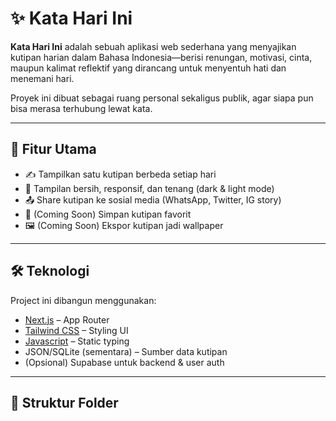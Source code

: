 # ✨ Kata Hari Ini

**Kata Hari Ini** adalah sebuah aplikasi web sederhana yang menyajikan kutipan harian dalam Bahasa Indonesia—berisi renungan, motivasi, cinta, maupun kalimat reflektif yang dirancang untuk menyentuh hati dan menemani hari.

Proyek ini dibuat sebagai ruang personal sekaligus publik, agar siapa pun bisa merasa terhubung lewat kata.

---

## 🚀 Fitur Utama

- ✍️ Tampilkan satu kutipan berbeda setiap hari
- 🎨 Tampilan bersih, responsif, dan tenang (dark & light mode)
- 📤 Share kutipan ke sosial media (WhatsApp, Twitter, IG story)
- 💾 (Coming Soon) Simpan kutipan favorit
- 🖼️ (Coming Soon) Ekspor kutipan jadi wallpaper

---

## 🛠️ Teknologi

Project ini dibangun menggunakan:

- [Next.js](https://nextjs.org/) – App Router
- [Tailwind CSS](https://tailwindcss.com/) – Styling UI
- [Javascript](https://www.javascript.com/) – Static typing
- JSON/SQLite (sementara) – Sumber data kutipan
- (Opsional) Supabase untuk backend & user auth

---

## 📁 Struktur Folder

